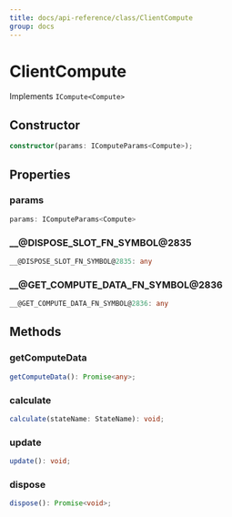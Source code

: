 ```yaml
---
title: docs/api-reference/class/ClientCompute
group: docs
---
```


# ClientCompute

Implements `ICompute<Compute>`

## Constructor

```ts
constructor(params: IComputeParams<Compute>);
```

## Properties

### params

```ts
params: IComputeParams<Compute>
```

### __@DISPOSE_SLOT_FN_SYMBOL@2835

```ts
__@DISPOSE_SLOT_FN_SYMBOL@2835: any
```

### __@GET_COMPUTE_DATA_FN_SYMBOL@2836

```ts
__@GET_COMPUTE_DATA_FN_SYMBOL@2836: any
```

## Methods

### getComputeData

```ts
getComputeData(): Promise<any>;
```

### calculate

```ts
calculate(stateName: StateName): void;
```

### update

```ts
update(): void;
```

### dispose

```ts
dispose(): Promise<void>;
```

